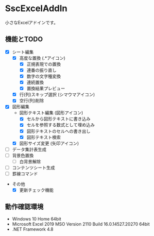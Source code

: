 # SscExcelAddIn

小さなExcelアドインです。

## 機能とTODO

- [x] シート編集
  - [x] 高度な置換 (.\*アイコン)
    - [x] 正規表現での置換
    - [x] 連番の振り直し
    - [x] 数字の文字種変換
    - [x] 連続置換
    - [x] 置換結果プレビュー
  - [x] 行(列)スキップ選択 (シマウマアイコン)
  - [x] 空行(列)削除
- [x] 図形編集
  - 図形テキスト編集 (図形アイコン)
    - [x] セルから図形テキストに書き込み
    - [x] セルを参照する数式として埋め込み
    - [x] 図形テキストのセルへの書き出し
    - [x] 図形テキスト検索
  - [x] 図形サイズ変更 (矢印アイコン)
- [ ] データ集計表生成
- [ ] 背景色置換
  - [ ] 白背景解除
- [ ] コンテンツシート生成
- [ ] 罫線コマンド
- その他
  - [x] 更新チェック機能

## 動作確認環境

- Windows 10 Home 64bit
- Microsoft Excel 2019 MSO Version 2110 Build 16.0.14527.20270 64bit
- .NET Framework 4.8
